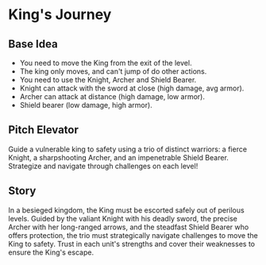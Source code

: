 # King's Journey

## Base Idea

- You need to move the King from the exit of the level.
- The king only moves, and can't jump of do other actions.
- You need to use the Knight, Archer and Shield Bearer.
- Knight can attack with the sword at close (high damage, avg armor).
- Archer can attack at distance (high damage, low armor).
- Shield bearer (low damage, high armor).


## Pitch Elevator

Guide a vulnerable king to safety using a trio of distinct warriors: a fierce Knight, a sharpshooting Archer, and an impenetrable Shield Bearer. Strategize and navigate through challenges on each level!


## Story

In a besieged kingdom, the King must be escorted safely out of perilous levels. Guided by the valiant Knight with his deadly sword, the precise Archer with her long-ranged arrows, and the steadfast Shield Bearer who offers protection, the trio must strategically navigate challenges to move the King to safety. Trust in each unit's strengths and cover their weaknesses to ensure the King's escape.
